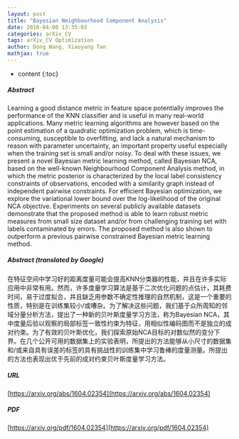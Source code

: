 ```yaml
---
layout: post
title: "Bayesian Neighbourhood Component Analysis"
date: 2016-04-08 13:35:03
categories: arXiv_CV
tags: arXiv_CV Optimization
author: Dong Wang, Xiaoyang Tan
mathjax: true
---
```


* content
{:toc}

##### Abstract
Learning a good distance metric in feature space potentially improves the performance of the KNN classifier and is useful in many real-world applications. Many metric learning algorithms are however based on the point estimation of a quadratic optimization problem, which is time-consuming, susceptible to overfitting, and lack a natural mechanism to reason with parameter uncertainty, an important property useful especially when the training set is small and/or noisy. To deal with these issues, we present a novel Bayesian metric learning method, called Bayesian NCA, based on the well-known Neighbourhood Component Analysis method, in which the metric posterior is characterized by the local label consistency constraints of observations, encoded with a similarity graph instead of independent pairwise constraints. For efficient Bayesian optimization, we explore the variational lower bound over the log-likelihood of the original NCA objective. Experiments on several publicly available datasets demonstrate that the proposed method is able to learn robust metric measures from small size dataset and/or from challenging training set with labels contaminated by errors. The proposed method is also shown to outperform a previous pairwise constrained Bayesian metric learning method.

##### Abstract (translated by Google)
在特征空间中学习好的距离度量可能会提高KNN分类器的性能，并且在许多实际应用中非常有用。然而，许多度量学习算法是基于二次优化问题的点估计，其耗费时间，易于过度拟合，并且缺乏用参数不确定性推理的自然机制，这是一个重要的性质，特别是在训练集较小/或嘈杂。为了解决这些问题，我们基于众所周知的邻域分量分析方法，提出了一种新的贝叶斯度量学习方法，称为Bayesian NCA，其中度量后验以观察的局部标签一致性约束为特征，用相似性编码图而不是独立的成对约束。为了有效的贝叶斯优化，我们探索原始NCA目标的对数似然的变分下界。在几个公开可用的数据集上的实验表明，所提出的方法能够从小尺寸的数据集和/或来自具有误差的标签的具有挑战性的训练集中学习鲁棒的度量测量。所提出的方法也表现出优于先前的成对约束贝叶斯度量学习方法。

##### URL
[https://arxiv.org/abs/1604.02354](https://arxiv.org/abs/1604.02354)

##### PDF
[https://arxiv.org/pdf/1604.02354](https://arxiv.org/pdf/1604.02354)

